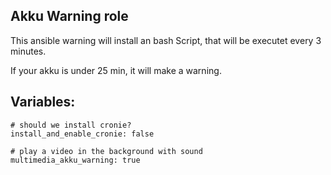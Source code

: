  Akku Warning role
---------------------

This ansible warning will install an bash Script, that will be executet every 3 minutes.

If your akku is under 25 min, it will make a warning.

 Variables:
-----------
```
# should we install cronie?
install_and_enable_cronie: false

# play a video in the background with sound
multimedia_akku_warning: true
```

